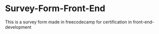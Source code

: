 # Survey-Form-Front-End
This is a survey form made in freecodecamp for certification in front-end-development
